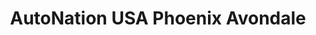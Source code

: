 ---
title: "AutoNation USA Phoenix Avondale"
url: /avondale/autonation-usa-phoenix-avondale/
shop: Autohaus
---